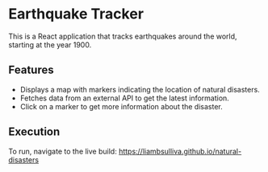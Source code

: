 # Earthquake Tracker

This is a React application that tracks earthquakes around the world, starting at the year 1900.

## Features

- Displays a map with markers indicating the location of natural disasters.
- Fetches data from an external API to get the latest information.
- Click on a marker to get more information about the disaster.

## Execution
To run, navigate to the live build: https://liambsulliva.github.io/natural-disasters